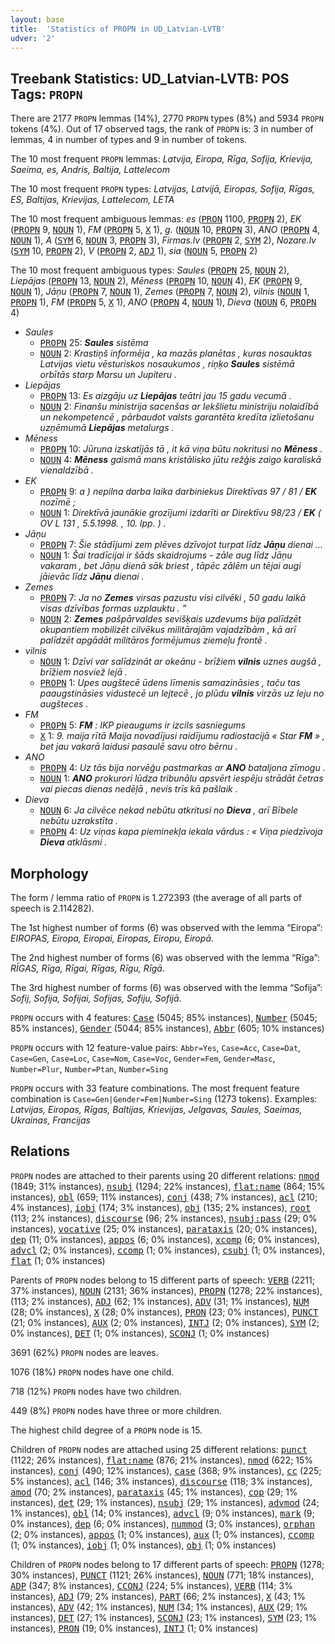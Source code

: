 ```yaml
---
layout: base
title:  'Statistics of PROPN in UD_Latvian-LVTB'
udver: '2'
---
```


## Treebank Statistics: UD_Latvian-LVTB: POS Tags: `PROPN`

There are 2177 `PROPN` lemmas (14%), 2770 `PROPN` types (8%) and 5934 `PROPN` tokens (4%).
Out of 17 observed tags, the rank of `PROPN` is: 3 in number of lemmas, 4 in number of types and 9 in number of tokens.

The 10 most frequent `PROPN` lemmas: <em>Latvija, Eiropa, Rīga, Sofija, Krievija, Saeima, es, Andris, Baltija, Lattelecom</em>

The 10 most frequent `PROPN` types:  <em>Latvijas, Latvijā, Eiropas, Sofija, Rīgas, ES, Baltijas, Krievijas, Lattelecom, LETA</em>

The 10 most frequent ambiguous lemmas: <em>es</em> (<tt><a href="lv_lvtb-pos-PRON.html">PRON</a></tt> 1100, <tt><a href="lv_lvtb-pos-PROPN.html">PROPN</a></tt> 2), <em>EK</em> (<tt><a href="lv_lvtb-pos-PROPN.html">PROPN</a></tt> 9, <tt><a href="lv_lvtb-pos-NOUN.html">NOUN</a></tt> 1), <em>FM</em> (<tt><a href="lv_lvtb-pos-PROPN.html">PROPN</a></tt> 5, <tt><a href="lv_lvtb-pos-X.html">X</a></tt> 1), <em>g.</em> (<tt><a href="lv_lvtb-pos-NOUN.html">NOUN</a></tt> 10, <tt><a href="lv_lvtb-pos-PROPN.html">PROPN</a></tt> 3), <em>ANO</em> (<tt><a href="lv_lvtb-pos-PROPN.html">PROPN</a></tt> 4, <tt><a href="lv_lvtb-pos-NOUN.html">NOUN</a></tt> 1), <em>A</em> (<tt><a href="lv_lvtb-pos-SYM.html">SYM</a></tt> 6, <tt><a href="lv_lvtb-pos-NOUN.html">NOUN</a></tt> 3, <tt><a href="lv_lvtb-pos-PROPN.html">PROPN</a></tt> 3), <em>Firmas.lv</em> (<tt><a href="lv_lvtb-pos-PROPN.html">PROPN</a></tt> 2, <tt><a href="lv_lvtb-pos-SYM.html">SYM</a></tt> 2), <em>Nozare.lv</em> (<tt><a href="lv_lvtb-pos-SYM.html">SYM</a></tt> 10, <tt><a href="lv_lvtb-pos-PROPN.html">PROPN</a></tt> 2), <em>V</em> (<tt><a href="lv_lvtb-pos-PROPN.html">PROPN</a></tt> 2, <tt><a href="lv_lvtb-pos-ADJ.html">ADJ</a></tt> 1), <em>sia</em> (<tt><a href="lv_lvtb-pos-NOUN.html">NOUN</a></tt> 5, <tt><a href="lv_lvtb-pos-PROPN.html">PROPN</a></tt> 2)

The 10 most frequent ambiguous types:  <em>Saules</em> (<tt><a href="lv_lvtb-pos-PROPN.html">PROPN</a></tt> 25, <tt><a href="lv_lvtb-pos-NOUN.html">NOUN</a></tt> 2), <em>Liepājas</em> (<tt><a href="lv_lvtb-pos-PROPN.html">PROPN</a></tt> 13, <tt><a href="lv_lvtb-pos-NOUN.html">NOUN</a></tt> 2), <em>Mēness</em> (<tt><a href="lv_lvtb-pos-PROPN.html">PROPN</a></tt> 10, <tt><a href="lv_lvtb-pos-NOUN.html">NOUN</a></tt> 4), <em>EK</em> (<tt><a href="lv_lvtb-pos-PROPN.html">PROPN</a></tt> 9, <tt><a href="lv_lvtb-pos-NOUN.html">NOUN</a></tt> 1), <em>Jāņu</em> (<tt><a href="lv_lvtb-pos-PROPN.html">PROPN</a></tt> 7, <tt><a href="lv_lvtb-pos-NOUN.html">NOUN</a></tt> 1), <em>Zemes</em> (<tt><a href="lv_lvtb-pos-PROPN.html">PROPN</a></tt> 7, <tt><a href="lv_lvtb-pos-NOUN.html">NOUN</a></tt> 2), <em>vilnis</em> (<tt><a href="lv_lvtb-pos-NOUN.html">NOUN</a></tt> 1, <tt><a href="lv_lvtb-pos-PROPN.html">PROPN</a></tt> 1), <em>FM</em> (<tt><a href="lv_lvtb-pos-PROPN.html">PROPN</a></tt> 5, <tt><a href="lv_lvtb-pos-X.html">X</a></tt> 1), <em>ANO</em> (<tt><a href="lv_lvtb-pos-PROPN.html">PROPN</a></tt> 4, <tt><a href="lv_lvtb-pos-NOUN.html">NOUN</a></tt> 1), <em>Dieva</em> (<tt><a href="lv_lvtb-pos-NOUN.html">NOUN</a></tt> 6, <tt><a href="lv_lvtb-pos-PROPN.html">PROPN</a></tt> 4)


* <em>Saules</em>
  * <tt><a href="lv_lvtb-pos-PROPN.html">PROPN</a></tt> 25: <em><b>Saules</b> sistēma</em>
  * <tt><a href="lv_lvtb-pos-NOUN.html">NOUN</a></tt> 2: <em>Krastiņš informēja , ka mazās planētas , kuras nosauktas Latvijas vietu vēsturiskos nosaukumos , riņķo <b>Saules</b> sistēmā orbītās starp Marsu un Jupiteru .</em>
* <em>Liepājas</em>
  * <tt><a href="lv_lvtb-pos-PROPN.html">PROPN</a></tt> 13: <em>Es aizgāju uz <b>Liepājas</b> teātri jau 15 gadu vecumā .</em>
  * <tt><a href="lv_lvtb-pos-NOUN.html">NOUN</a></tt> 2: <em>Finanšu ministrija sacenšas ar Iekšlietu ministriju nolaidībā un nekompetencē , pārbaudot valsts garantēta kredīta izlietošanu uzņēmumā <b>Liepājas</b> metalurgs .</em>
* <em>Mēness</em>
  * <tt><a href="lv_lvtb-pos-PROPN.html">PROPN</a></tt> 10: <em>Jūruna izskatījās tā , it kā viņa būtu nokritusi no <b>Mēness</b> .</em>
  * <tt><a href="lv_lvtb-pos-NOUN.html">NOUN</a></tt> 4: <em><b>Mēness</b> gaismā mans kristālisko jūtu režģis zaigo karaliskā vienaldzībā .</em>
* <em>EK</em>
  * <tt><a href="lv_lvtb-pos-PROPN.html">PROPN</a></tt> 9: <em>a ) nepilna darba laika darbiniekus Direktīvas 97 / 81 / <b>EK</b> nozīmē ;</em>
  * <tt><a href="lv_lvtb-pos-NOUN.html">NOUN</a></tt> 1: <em>Direktīvā jaunākie grozījumi izdarīti ar Direktīvu 98/23 / <b>EK</b> ( OV L 131 , 5.5.1998. , 10. lpp. ) .</em>
* <em>Jāņu</em>
  * <tt><a href="lv_lvtb-pos-PROPN.html">PROPN</a></tt> 7: <em>Šie stādījumi zem plēves dzīvojot turpat līdz <b>Jāņu</b> dienai ...</em>
  * <tt><a href="lv_lvtb-pos-NOUN.html">NOUN</a></tt> 1: <em>Šai tradīcijai ir šāds skaidrojums - zāle aug līdz Jāņu vakaram , bet Jāņu dienā sāk briest , tāpēc zālēm un tējai augi jāievāc līdz <b>Jāņu</b> dienai .</em>
* <em>Zemes</em>
  * <tt><a href="lv_lvtb-pos-PROPN.html">PROPN</a></tt> 7: <em>Ja no <b>Zemes</b> virsas pazustu visi cilvēki , 50 gadu laikā visas dzīvības formas uzplauktu . ”</em>
  * <tt><a href="lv_lvtb-pos-NOUN.html">NOUN</a></tt> 2: <em><b>Zemes</b> pašpārvaldes sevišķais uzdevums bija palīdzēt okupantiem mobilizēt cilvēkus militārajām vajadzībām , kā arī palīdzēt apgādāt militāros formējumus ziemeļu frontē .</em>
* <em>vilnis</em>
  * <tt><a href="lv_lvtb-pos-NOUN.html">NOUN</a></tt> 1: <em>Dzīvi var salīdzināt ar okeānu - brīžiem <b>vilnis</b> uznes augšā , brīžiem nosviež lejā .</em>
  * <tt><a href="lv_lvtb-pos-PROPN.html">PROPN</a></tt> 1: <em>Upes augštecē ūdens līmenis samazināsies , taču tas paaugstināsies vidustecē un lejtecē , jo plūdu <b>vilnis</b> virzās uz leju no augšteces .</em>
* <em>FM</em>
  * <tt><a href="lv_lvtb-pos-PROPN.html">PROPN</a></tt> 5: <em><b>FM</b> : IKP pieaugums ir izcils sasniegums</em>
  * <tt><a href="lv_lvtb-pos-X.html">X</a></tt> 1: <em>9. maija rītā Maija novadījusi raidījumu radiostacijā « Star <b>FM</b> » , bet jau vakarā laidusi pasaulē savu otro bērnu .</em>
* <em>ANO</em>
  * <tt><a href="lv_lvtb-pos-PROPN.html">PROPN</a></tt> 4: <em>Uz tās bija norvēģu pastmarkas ar <b>ANO</b> bataljona zīmogu .</em>
  * <tt><a href="lv_lvtb-pos-NOUN.html">NOUN</a></tt> 1: <em><b>ANO</b> prokurori lūdza tribunālu apsvērt iespēju strādāt četras vai piecas dienas nedēļā , nevis trīs kā pašlaik .</em>
* <em>Dieva</em>
  * <tt><a href="lv_lvtb-pos-NOUN.html">NOUN</a></tt> 6: <em>Ja cilvēce nekad nebūtu atkritusi no <b>Dieva</b> , arī Bībele nebūtu uzrakstīta .</em>
  * <tt><a href="lv_lvtb-pos-PROPN.html">PROPN</a></tt> 4: <em>Uz viņas kapa pieminekļa iekala vārdus : « Viņa piedzīvoja <b>Dieva</b> atklāsmi .</em>

## Morphology

The form / lemma ratio of `PROPN` is 1.272393 (the average of all parts of speech is 2.114282).

The 1st highest number of forms (6) was observed with the lemma “Eiropa”: <em>EIROPAS, Eiropa, Eiropai, Eiropas, Eiropu, Eiropā</em>.

The 2nd highest number of forms (6) was observed with the lemma “Rīga”: <em>RĪGAS, Rīga, Rīgai, Rīgas, Rīgu, Rīgā</em>.

The 3rd highest number of forms (6) was observed with the lemma “Sofija”: <em>Sofij, Sofija, Sofijai, Sofijas, Sofiju, Sofijā</em>.

`PROPN` occurs with 4 features: <tt><a href="lv_lvtb-feat-Case.html">Case</a></tt> (5045; 85% instances), <tt><a href="lv_lvtb-feat-Number.html">Number</a></tt> (5045; 85% instances), <tt><a href="lv_lvtb-feat-Gender.html">Gender</a></tt> (5044; 85% instances), <tt><a href="lv_lvtb-feat-Abbr.html">Abbr</a></tt> (605; 10% instances)

`PROPN` occurs with 12 feature-value pairs: `Abbr=Yes`, `Case=Acc`, `Case=Dat`, `Case=Gen`, `Case=Loc`, `Case=Nom`, `Case=Voc`, `Gender=Fem`, `Gender=Masc`, `Number=Plur`, `Number=Ptan`, `Number=Sing`

`PROPN` occurs with 33 feature combinations.
The most frequent feature combination is `Case=Gen|Gender=Fem|Number=Sing` (1273 tokens).
Examples: <em>Latvijas, Eiropas, Rīgas, Baltijas, Krievijas, Jelgavas, Saules, Saeimas, Ukrainas, Francijas</em>


## Relations

`PROPN` nodes are attached to their parents using 20 different relations: <tt><a href="lv_lvtb-dep-nmod.html">nmod</a></tt> (1849; 31% instances), <tt><a href="lv_lvtb-dep-nsubj.html">nsubj</a></tt> (1294; 22% instances), <tt><a href="lv_lvtb-dep-flat-name.html">flat:name</a></tt> (864; 15% instances), <tt><a href="lv_lvtb-dep-obl.html">obl</a></tt> (659; 11% instances), <tt><a href="lv_lvtb-dep-conj.html">conj</a></tt> (438; 7% instances), <tt><a href="lv_lvtb-dep-acl.html">acl</a></tt> (210; 4% instances), <tt><a href="lv_lvtb-dep-iobj.html">iobj</a></tt> (174; 3% instances), <tt><a href="lv_lvtb-dep-obj.html">obj</a></tt> (135; 2% instances), <tt><a href="lv_lvtb-dep-root.html">root</a></tt> (113; 2% instances), <tt><a href="lv_lvtb-dep-discourse.html">discourse</a></tt> (96; 2% instances), <tt><a href="lv_lvtb-dep-nsubj-pass.html">nsubj:pass</a></tt> (29; 0% instances), <tt><a href="lv_lvtb-dep-vocative.html">vocative</a></tt> (25; 0% instances), <tt><a href="lv_lvtb-dep-parataxis.html">parataxis</a></tt> (20; 0% instances), <tt><a href="lv_lvtb-dep-dep.html">dep</a></tt> (11; 0% instances), <tt><a href="lv_lvtb-dep-appos.html">appos</a></tt> (6; 0% instances), <tt><a href="lv_lvtb-dep-xcomp.html">xcomp</a></tt> (6; 0% instances), <tt><a href="lv_lvtb-dep-advcl.html">advcl</a></tt> (2; 0% instances), <tt><a href="lv_lvtb-dep-ccomp.html">ccomp</a></tt> (1; 0% instances), <tt><a href="lv_lvtb-dep-csubj.html">csubj</a></tt> (1; 0% instances), <tt><a href="lv_lvtb-dep-flat.html">flat</a></tt> (1; 0% instances)

Parents of `PROPN` nodes belong to 15 different parts of speech: <tt><a href="lv_lvtb-pos-VERB.html">VERB</a></tt> (2211; 37% instances), <tt><a href="lv_lvtb-pos-NOUN.html">NOUN</a></tt> (2131; 36% instances), <tt><a href="lv_lvtb-pos-PROPN.html">PROPN</a></tt> (1278; 22% instances),  (113; 2% instances), <tt><a href="lv_lvtb-pos-ADJ.html">ADJ</a></tt> (62; 1% instances), <tt><a href="lv_lvtb-pos-ADV.html">ADV</a></tt> (31; 1% instances), <tt><a href="lv_lvtb-pos-NUM.html">NUM</a></tt> (28; 0% instances), <tt><a href="lv_lvtb-pos-X.html">X</a></tt> (28; 0% instances), <tt><a href="lv_lvtb-pos-PRON.html">PRON</a></tt> (23; 0% instances), <tt><a href="lv_lvtb-pos-PUNCT.html">PUNCT</a></tt> (21; 0% instances), <tt><a href="lv_lvtb-pos-AUX.html">AUX</a></tt> (2; 0% instances), <tt><a href="lv_lvtb-pos-INTJ.html">INTJ</a></tt> (2; 0% instances), <tt><a href="lv_lvtb-pos-SYM.html">SYM</a></tt> (2; 0% instances), <tt><a href="lv_lvtb-pos-DET.html">DET</a></tt> (1; 0% instances), <tt><a href="lv_lvtb-pos-SCONJ.html">SCONJ</a></tt> (1; 0% instances)

3691 (62%) `PROPN` nodes are leaves.

1076 (18%) `PROPN` nodes have one child.

718 (12%) `PROPN` nodes have two children.

449 (8%) `PROPN` nodes have three or more children.

The highest child degree of a `PROPN` node is 15.

Children of `PROPN` nodes are attached using 25 different relations: <tt><a href="lv_lvtb-dep-punct.html">punct</a></tt> (1122; 26% instances), <tt><a href="lv_lvtb-dep-flat-name.html">flat:name</a></tt> (876; 21% instances), <tt><a href="lv_lvtb-dep-nmod.html">nmod</a></tt> (622; 15% instances), <tt><a href="lv_lvtb-dep-conj.html">conj</a></tt> (490; 12% instances), <tt><a href="lv_lvtb-dep-case.html">case</a></tt> (368; 9% instances), <tt><a href="lv_lvtb-dep-cc.html">cc</a></tt> (225; 5% instances), <tt><a href="lv_lvtb-dep-acl.html">acl</a></tt> (146; 3% instances), <tt><a href="lv_lvtb-dep-discourse.html">discourse</a></tt> (118; 3% instances), <tt><a href="lv_lvtb-dep-amod.html">amod</a></tt> (70; 2% instances), <tt><a href="lv_lvtb-dep-parataxis.html">parataxis</a></tt> (45; 1% instances), <tt><a href="lv_lvtb-dep-cop.html">cop</a></tt> (29; 1% instances), <tt><a href="lv_lvtb-dep-det.html">det</a></tt> (29; 1% instances), <tt><a href="lv_lvtb-dep-nsubj.html">nsubj</a></tt> (29; 1% instances), <tt><a href="lv_lvtb-dep-advmod.html">advmod</a></tt> (24; 1% instances), <tt><a href="lv_lvtb-dep-obl.html">obl</a></tt> (14; 0% instances), <tt><a href="lv_lvtb-dep-advcl.html">advcl</a></tt> (9; 0% instances), <tt><a href="lv_lvtb-dep-mark.html">mark</a></tt> (9; 0% instances), <tt><a href="lv_lvtb-dep-dep.html">dep</a></tt> (6; 0% instances), <tt><a href="lv_lvtb-dep-nummod.html">nummod</a></tt> (3; 0% instances), <tt><a href="lv_lvtb-dep-orphan.html">orphan</a></tt> (2; 0% instances), <tt><a href="lv_lvtb-dep-appos.html">appos</a></tt> (1; 0% instances), <tt><a href="lv_lvtb-dep-aux.html">aux</a></tt> (1; 0% instances), <tt><a href="lv_lvtb-dep-ccomp.html">ccomp</a></tt> (1; 0% instances), <tt><a href="lv_lvtb-dep-iobj.html">iobj</a></tt> (1; 0% instances), <tt><a href="lv_lvtb-dep-obj.html">obj</a></tt> (1; 0% instances)

Children of `PROPN` nodes belong to 17 different parts of speech: <tt><a href="lv_lvtb-pos-PROPN.html">PROPN</a></tt> (1278; 30% instances), <tt><a href="lv_lvtb-pos-PUNCT.html">PUNCT</a></tt> (1121; 26% instances), <tt><a href="lv_lvtb-pos-NOUN.html">NOUN</a></tt> (771; 18% instances), <tt><a href="lv_lvtb-pos-ADP.html">ADP</a></tt> (347; 8% instances), <tt><a href="lv_lvtb-pos-CCONJ.html">CCONJ</a></tt> (224; 5% instances), <tt><a href="lv_lvtb-pos-VERB.html">VERB</a></tt> (114; 3% instances), <tt><a href="lv_lvtb-pos-ADJ.html">ADJ</a></tt> (79; 2% instances), <tt><a href="lv_lvtb-pos-PART.html">PART</a></tt> (66; 2% instances), <tt><a href="lv_lvtb-pos-X.html">X</a></tt> (43; 1% instances), <tt><a href="lv_lvtb-pos-ADV.html">ADV</a></tt> (42; 1% instances), <tt><a href="lv_lvtb-pos-NUM.html">NUM</a></tt> (34; 1% instances), <tt><a href="lv_lvtb-pos-AUX.html">AUX</a></tt> (29; 1% instances), <tt><a href="lv_lvtb-pos-DET.html">DET</a></tt> (27; 1% instances), <tt><a href="lv_lvtb-pos-SCONJ.html">SCONJ</a></tt> (23; 1% instances), <tt><a href="lv_lvtb-pos-SYM.html">SYM</a></tt> (23; 1% instances), <tt><a href="lv_lvtb-pos-PRON.html">PRON</a></tt> (19; 0% instances), <tt><a href="lv_lvtb-pos-INTJ.html">INTJ</a></tt> (1; 0% instances)

